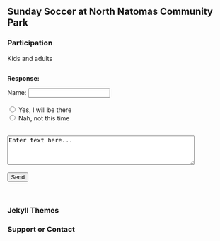 ## Sunday Soccer at North Natomas Community Park


### Participation 

Kids and adults 

```markdown

```


<html>
<body>
<form action="mailto:secerbeg@gmail.com" method="post" enctype="text/plain" id="usrform">

<p> <b>Response:</b></p>
 
 Name: <input type="text" name="usrname"> 
<br>
<br>
<input type="radio" name="response" value="Yes" /> Yes, I will be there &nbsp;&nbsp;&nbsp;        
<input type="radio" name="response" value="No" /> Nah, not this time
<br>
<br> 
<textarea rows="4" cols="50" name="comment" form="usrform">
Enter text here...</textarea>
<br>
<br> 
  <input type="submit" value="Send">
</form>
<br>


<p></p>

<p></p>

</body>
</html>


### Jekyll Themes



### Support or Contact


